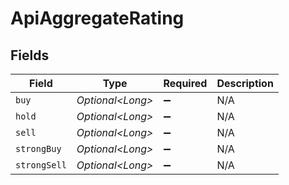 # ApiAggregateRating


## Fields

| Field              | Type               | Required           | Description        |
| ------------------ | ------------------ | ------------------ | ------------------ |
| `buy`              | *Optional\<Long>*  | :heavy_minus_sign: | N/A                |
| `hold`             | *Optional\<Long>*  | :heavy_minus_sign: | N/A                |
| `sell`             | *Optional\<Long>*  | :heavy_minus_sign: | N/A                |
| `strongBuy`        | *Optional\<Long>*  | :heavy_minus_sign: | N/A                |
| `strongSell`       | *Optional\<Long>*  | :heavy_minus_sign: | N/A                |
